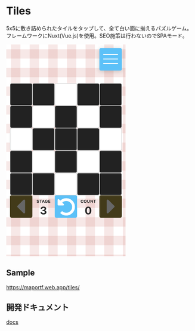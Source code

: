 # Tiles

5x5に敷き詰められたタイルをタップして、全て白い面に揃えるパズルゲーム。  
フレームワークにNuxt(Vue.js)を使用。SEO施策は行わないのでSPAモード。  

<img src="https://github.com/ma82121/tiles/blob/master/docs/picture.png" width="320">

## Sample

<https://maportf.web.app/tiles/>  

## 開発ドキュメント

[docs](./docs/index.md)
